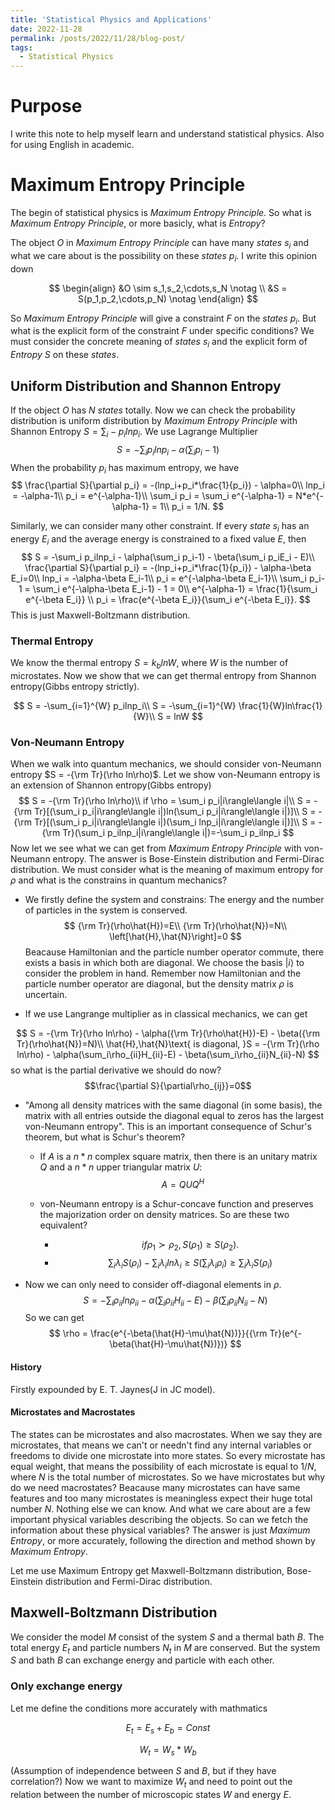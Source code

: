 ```yaml
---
title: 'Statistical Physics and Applications'
date: 2022-11-28
permalink: /posts/2022/11/28/blog-post/
tags:
  - Statistical Physics
---
```


# Purpose

I write this note to help myself learn and understand statistical physics. Also for using English in academic.

# Maximum Entropy Principle

The begin of statistical physics is *Maximum Entropy Principle*. So what is *Maximum Entropy Principle*, or more basicly, what is *Entropy*?

The object $O$ in *Maximum Entropy Principle* can have many *states* $s_i$ and what we care about is the possibility on these *states* $p_i$. I write this opinion down

$$
\begin{align}
&O \sim s_1,s_2,\cdots,s_N \notag \\
&S = S(p_1,p_2,\cdots,p_N) \notag
\end{align}
$$

So *Maximum Entropy Principle* will give a constraint *F* on the *states* $p_i$. But what is the explicit form of the constraint *F* under specific conditions? We must consider the concrete meaning of *states* ${s_i}$ and the explicit form of *Entropy* $S$ on these *states*.


## Uniform Distribution and Shannon Entropy

If the object $O$ has $N$ *states* totally. Now we can check the probability distribution is uniform distribution by *Maximum Entropy Principle* with Shannon Entropy $S = \sum_i-p_ilnp_i$. We use Lagrange Multiplier
$$
S = -\sum_i p_ilnp_i - \alpha(\sum_i p_i-1)
$$
When the probability $p_i$ has maximum entropy, we have
$$
\frac{\partial S}{\partial p_i} = -(lnp_i+p_i*\frac{1}{p_i}) - \alpha=0\\
lnp_i = -\alpha-1\\
p_i = e^{-\alpha-1}\\
\sum_i p_i = \sum_i e^{-\alpha-1} = N*e^{-\alpha-1} = 1\\
p_i = 1/N.
$$

Similarly, we can consider many other constraint. If every *state* $s_i$ has an energy $E_i$ and the average energy is constrained to a fixed value $E$, then
$$
S = -\sum_i p_ilnp_i - \alpha(\sum_i p_i-1) - \beta(\sum_i p_iE_i - E)\\
\frac{\partial S}{\partial p_i} = -(lnp_i+p_i*\frac{1}{p_i}) - \alpha-\beta E_i=0\\
lnp_i = -\alpha-\beta E_i-1\\
p_i = e^{-\alpha-\beta E_i-1}\\
\sum_i p_i-1 = \sum_i e^{-\alpha-\beta E_i-1} - 1 = 0\\
e^{-\alpha-1} = \frac{1}{\sum_i e^{-\beta E_i}} \\
p_i = \frac{e^{-\beta E_i}}{\sum_i e^{-\beta E_i}}.
$$
This is just Maxwell-Boltzmann distribution.

### Thermal Entropy

We know the thermal entropy $S=k_blnW$, where $W$ is the number of microstates. Now we show that we can get thermal entropy from Shannon entropy(Gibbs entropy strictly).

$$
S = -\sum_{i=1}^{W} p_ilnp_i\\
S = -\sum_{i=1}^{W} \frac{1}{W}ln\frac{1}{W}\\
S = lnW
$$

### Von-Neumann Entropy

When we walk into quantum mechanics, we should consider von-Neumann entropy $S = -{\rm Tr}(\rho ln\rho)$. Let we show von-Neumann entropy is an extension of Shannon entropy(Gibbs entropy)
$$
S = -{\rm Tr}(\rho ln\rho)\\
if \rho = \sum_i p_i|i\rangle\langle i|\\
S = -{\rm Tr}[(\sum_i p_i|i\rangle\langle i|)ln(\sum_i p_i|i\rangle\langle i|)]\\
S = -{\rm Tr}[(\sum_i p_i|i\rangle\langle i|)(\sum_i lnp_i|i\rangle\langle i|)]\\
S = -{\rm Tr}(\sum_i p_ilnp_i|i\rangle\langle i|)=-\sum_i p_ilnp_i
$$
Now let we see what we can get from *Maximum Entropy Principle* with von-Neumann entropy. The answer is Bose-Einstein distribution and Fermi-Dirac distribution. We must consider what is the meaning of maximum entropy for $\rho$ and what is the constrains in quantum mechanics?

+ We firstly define the system and constrains: The energy and the number of particles in the system is conserved.
$$
{\rm Tr}(\rho\hat{H})=E\\
{\rm Tr}(\rho\hat{N})=N\\
\left[\hat{H},\hat{N}\right]=0
$$
Beacause Hamiltonian and the particle number operator commute, there exists a basis in which both are diagonal. We choose the basis $|i\rangle$ to consider the problem in hand. Remember now Hamiltonian and the particle number operator are diagonal, but the density matrix $\rho$ is uncertain.

+ If we use Langrange multiplier as in classical mechanics, we can get

$$
S = -{\rm Tr}(\rho ln\rho) - \alpha({\rm Tr}(\rho\hat{H})-E) - \beta({\rm Tr}(\rho\hat{N})=N)\\
\hat{H},\hat{N}\text{ is diagonal, }S = -{\rm Tr}(\rho ln\rho) - \alpha(\sum_i\rho_{ii}H_{ii}-E) - \beta(\sum_i\rho_{ii}N_{ii}-N)
$$
so what is the partial derivative we should do now?
$$\frac{\partial S}{\partial\rho_{ij}}=0$$

+ "Among all density matrices with the same diagonal (in some basis), the matrix with all entries outside the diagonal equal to zeros has the largest von-Neumann entropy".
This is an important consequence of Schur's theorem, but what is Schur's theorem?

  + If $A$ is a $n*n$ complex square matrix, then there is an unitary matrix $Q$ and a $n*n$ upper triangular matrix $U$:
  $$
  A=QUQ^H
  $$
  + von-Neumann entropy is a Schur-concave function and preserves the majorization order on density matrices. So are these two equivalent?

    + $$if \rho_1 \succ \rho_2, S(\rho_1)\geq S(\rho_2).$$
    + $$\sum_i\lambda_iS(\rho_i)-\sum_i\lambda_iln\lambda_i\geq S(\sum_i\lambda_i\rho_i)\geq\sum_i\lambda_iS(\rho_i)$$

+ Now we can only need to consider off-diagonal elements in $\rho$.
$$
S = -\sum_i\rho_{ii}ln\rho_{ii} - \alpha(\sum_i\rho_{ii}H_{ii}-E) - \beta(\sum_i\rho_{ii}N_{ii}-N)
$$
So we can get
$$
\rho = \frac{e^{-\beta(\hat{H}-\mu\hat{N})}}{{\rm Tr}(e^{-\beta(\hat{H}-\mu\hat{N})})}
$$


#### History

Firstly expounded by E. T. Jaynes(J in JC model).



#### Microstates and Macrostates

The states can be microstates and also macrostates. When we say they are microstates, that means we can't or needn't find any internal variables or freedoms to divide one microstate into more states. So every microstate has equal weight, that means the possibility of each microstate is equal to $1/N$, where $N$ is the total number of microstates. So we have microstates but why do we need macrostates? Beacause many microstates can have same features and too many microstates is meaningless expect their huge total number $N$. Nothing else we can know. And what we care about are a few important physical variables describing the objects. So can we fetch the information about these physical variables? The answer is just *Maximum Entropy*, or more accurately, following the direction and method shown by *Maximum Entropy*.



Let me use Maximum Entropy get Maxwell-Boltzmann distribution, Bose-Einstein distribution and Fermi-Dirac distribution.

## Maxwell-Boltzmann Distribution

We consider the model *M* consist of the system *S* and a thermal bath *B*. The total energy $E_t$ and particle numbers $N_t$ in *M* are conserved. But the system *S* and bath *B* can exchange energy and particle with each other.

### Only exchange energy

Let me define the conditions more accurately with mathmatics

$$E_t = E_s + E_b = Const$$

$$W_t = W_s*W_b$$

(Assumption of independence between *S* and *B*, but if they have correlation?)
Now we want to maximize $W_t$ and need to point out the relation between the number of microscopic states $W$ and energy $E$.

